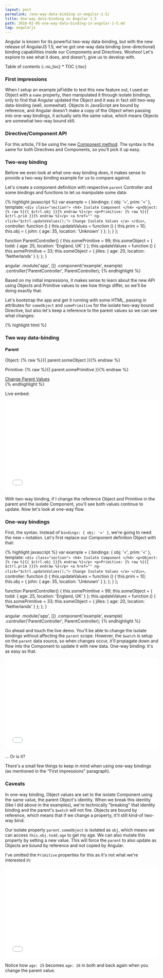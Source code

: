 ```yaml
---
layout: post
permalink: /one-way-data-binding-in-angular-1-5/
title: One-way data-binding in Angular 1.5
path: 2016-02-05-one-way-data-binding-in-angular-1-5.md
tag: angularjs
---
```


Angular is known for its powerful two-way data-binding, but with the new release of AngularJS 1.5, we've got one-way data binding (one-directional) binding capabilities inside our Components and Directives. Woohoo! Let's explore to see what it does, and doesn't, give us to develop with.

<div class="toc" markdown="1">
<span class="gamma">Table of contents</span>
{:.no_toc}
* TOC
{:toc}
</div>

### First impressions

When I setup an example jsFiddle to test this new feature out, I used an Object with a `name` property, then manipulated it through isolate bindings, only to find that Angular updated the Object and it was in fact still two-way data-binding (well, somewhat). Objects in JavaScript are bound by reference, and Angular doesn't make a copy of the Object when passing into one-way bindings, it actually sets the same value, which means Objects are somewhat two-way bound still.

### Directive/Component API

For this article, I'll be using the new [Component method](/exploring-the-angular-1-5-component-method). The syntax is the same for both Directives and Components, so you'll pick it up easy.

### Two-way binding

Before we even look at what one-way binding does, it makes sense to provide a two-way binding example for us to compare against.

Let's create a component definition with respective `parent` Controller and some bindings and functions to let us manipulate some data:

{% highlight javascript %}
var example = {
  bindings: {
    obj: '=',
    prim: '='
  },
  template: `
    <div class="section">
      <h4>
        Isolate Component
      </h4>
      <p>Object: {% raw %}{{ $ctrl.obj }}{% endraw %}</p>
      <p>Primitive: {% raw %}{{ $ctrl.prim }}{% endraw %}</p>
      <a href="" ng-click="$ctrl.updateValues();">
        Change Isolate Values
      </a>
    </div>
  `,
  controller: function () {
    this.updateValues = function () {
      this.prim = 10;
      this.obj = {
        john: {
          age: 35,
          location: 'Unknown'
        }
      };
    };
  }
};

function ParentController() {
  this.somePrimitive = 99;
  this.someObject = {
    todd: {
      age: 25,
      location: 'England, UK'
    }
  };
  this.updateValues = function () {
    this.somePrimitive = 33;
    this.someObject = {
      jilles: {
        age: 20,
        location: 'Netherlands'
      }
    };
  };
}

angular
  .module('app', [])
  .component('example', example)
  .controller('ParentController', ParentController);
{% endhighlight %}

Based on my initial impressions, it makes sense to learn about the new API using Objects and Primitive values to see how things differ, so we'll be doing exactly that.

Let's bootstrap the app and get it running with some HTML, passing in attributes for `someObject` and `somePrimitive` for the isolate two-way bound Directive, but also let's keep a reference to the parent values so we can see what changes:

{% highlight html %}
<div ng-app="app">
  <div ng-controller="ParentController as parent">
    <h3>
      Two way data-binding
    </h3>
    <div class="section">
      <h4>
        Parent
      </h4>
      <p>
        Object: {% raw %}{{ parent.someObject }}{% endraw %}
      </p>
      <p>
        Primitive: {% raw %}{{ parent.somePrimitive }}{% endraw %}
      </p>
      <a href="" ng-click="parent.updateValues();">
        Change Parent Values
      </a>
    </div>
    <example obj="parent.someObject" prim="parent.somePrimitive"></example>
  </div>
</div>
{% endhighlight %}

Live embed:

<iframe width="100%" height="300" src="//jsfiddle.net/toddmotto/sdxuc80o/embedded/result,js,html" allowfullscreen="allowfullscreen" frameborder="0"></iframe>

With two-way binding, if I change the reference Object and Primitive in the parent and the isolate Component, you'll see both values continue to update. Now let's look at one-way flow.

### One-way bindings

First, the syntax. Instead of `bindings: { obj: '=' }`, we're going to need the new `<` notation. Let's first replace our Component definition Object with that:

{% highlight javascript %}
var example = {
  bindings: {
    obj: '<',
    prim: '<'
  },
  template: `
    <div class="section">
      <h4>
        Isolate Component
      </h4>
      <p>Object: {% raw %}{{ $ctrl.obj }}{% endraw %}</p>
      <p>Primitive: {% raw %}{{ $ctrl.prim }}{% endraw %}</p>
      <a href="" ng-click="$ctrl.updateValues();">
        Change Isolate Values
      </a>
    </div>
  `,
  controller: function () {
    this.updateValues = function () {
      this.prim = 10;
      this.obj = {
        john: {
          age: 35,
          location: 'Unknown'
        }
      };
    };
  }
};

function ParentController() {
  this.somePrimitive = 99;
  this.someObject = {
    todd: {
      age: 25,
      location: 'England, UK'
    }
  };
  this.updateValues = function () {
    this.somePrimitive = 33;
    this.someObject = {
      jilles: {
        age: 20,
        location: 'Netherlands'
      }
    };
  };
}

angular
  .module('app', [])
  .component('example', example)
  .controller('ParentController', ParentController);
{% endhighlight %}

Go ahead and touch the live demo. You'll be able to change the isolate bindings without affecting the `parent` scope. However, the `$watch` is setup on the `parent` data source, so when changes occur, it'll propagate down and flow into the Component to update it with new data. One-way binding: it's as easy as that.

<iframe width="100%" height="300" src="//jsfiddle.net/toddmotto/wauana12/embedded/result,js,html" allowfullscreen="allowfullscreen" frameborder="0"></iframe>

... Or is it?

There's a small few things to keep in mind when using one-way bindings (as mentioned in the "First impressions" paragraph).

### Caveats

In one-way binding, Object values are set to the isolate Component using the same value, the parent Object's identity. When we break this identity (like I did above in the examples), we're technically "breaking" that identity binding and the parent's `$watch` will not fire. Objects are bound by reference, which means that if we change a property, it'll still kind-of two-way bind:

Our isolate property `parent.someObject` is isolated as `obj`, which means we can access `this.obj.todd.age` to get my age. We can also mutate this property by setting a new value. This will force the `parent` to also update as Objects are bound by reference and not copied by Angular.

I've omitted the `Primitive` properties for this as it's not what we're interested in:

<iframe width="100%" height="300" src="//jsfiddle.net/toddmotto/zenbyrcb/embedded/result,js,html" allowfullscreen="allowfullscreen" frameborder="0"></iframe>

Notice how `age: 25` becomes `age: 26` in both and back again when you change the parent value.
